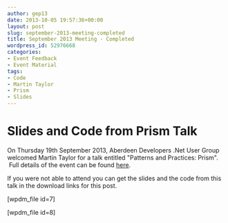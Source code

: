 ```yaml
---
author: gep13
date: 2013-10-05 19:57:36+00:00
layout: post
slug: september-2013-meeting-completed
title: September 2013 Meeting - Completed
wordpress_id: 52976668
categories:
- Event Feedback
- Event Material
tags:
- Code
- Martin Taylor
- Prism
- Slides
---
```


# Slides and Code from Prism Talk


On Thursday 19th September 2013, Aberdeen Developers .Net User Group welcomed Martin Taylor for a talk entitled "Patterns and Practices: Prism".  Full details of the event can be found [here](http://adnuguk.me/17Ss2U6).

If you were not able to attend you can get the slides and the code from this talk in the download links for this post.

[wpdm_file id=7]

[wpdm_file id=8]
